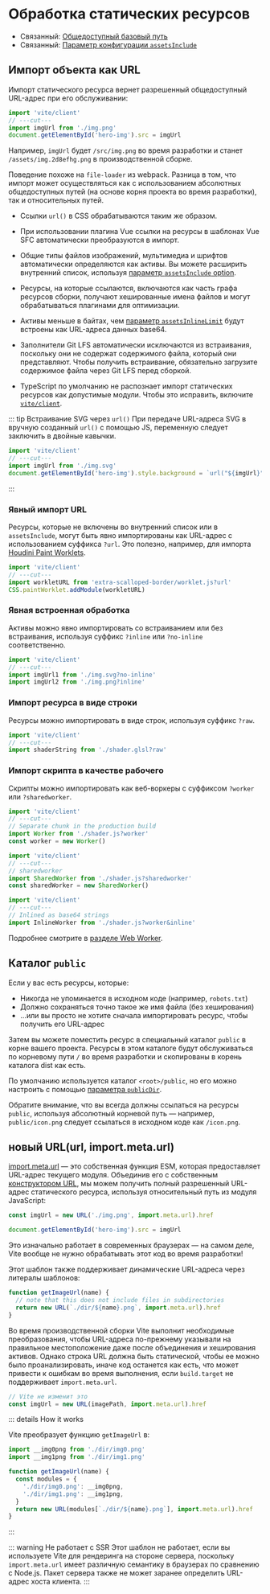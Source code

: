 # Обработка статических ресурсов

- Связанный: [Общедоступный базовый путь](./build#public-base-path)
- Связанный: [Параметр конфигурации `assetsInclude`](/config/shared-options.md#assetsinclude)

## Импорт объекта как URL

Импорт статического ресурса вернет разрешенный общедоступный URL-адрес при его обслуживании:

```js twoslash
import 'vite/client'
// ---cut---
import imgUrl from './img.png'
document.getElementById('hero-img').src = imgUrl
```

Например, `imgUrl` будет `/src/img.png` во время разработки и станет `/assets/img.2d8efhg.png` в производственной сборке.

Поведение похоже на `file-loader` из webpack. Разница в том, что импорт может осуществляться как с использованием абсолютных общедоступных путей (на основе корня проекта во время разработки), так и относительных путей.

- Ссылки `url()` в CSS обрабатываются таким же образом.

- При использовании плагина Vue ссылки на ресурсы в шаблонах Vue SFC автоматически преобразуются в импорт.

- Общие типы файлов изображений, мультимедиа и шрифтов автоматически определяются как активы. Вы можете расширить внутренний список, используя [параметр `assetsInclude` option](/config/shared-options.md#assetsinclude).

- Ресурсы, на которые ссылаются, включаются как часть графа ресурсов сборки, получают хешированные имена файлов и могут обрабатываться плагинами для оптимизации.

- Активы меньше в байтах, чем [параметр `assetsInlineLimit`](/config/build-options.md#build-assetsinlinelimit) будут встроены как URL-адреса данных base64.

- Заполнители Git LFS автоматически исключаются из встраивания, поскольку они не содержат содержимого файла, который они представляют. Чтобы получить встраивание, обязательно загрузите содержимое файла через Git LFS перед сборкой.

- TypeScript по умолчанию не распознает импорт статических ресурсов как допустимые модули. Чтобы это исправить, включите [`vite/client`](./features#client-types).

::: tip Встраивание SVG через `url()`
При передаче URL-адреса SVG в вручную созданный `url()` с помощью JS, переменную следует заключить в двойные кавычки.

```js twoslash
import 'vite/client'
// ---cut---
import imgUrl from './img.svg'
document.getElementById('hero-img').style.background = `url("${imgUrl}")`
```

:::

### Явный импорт URL

Ресурсы, которые не включены во внутренний список или в `assetsInclude`, могут быть явно импортированы как URL-адрес с использованием суффикса `?url`. Это полезно, например, для импорта [Houdini Paint Worklets](https://houdini.how/usage).

```js twoslash
import 'vite/client'
// ---cut---
import workletURL from 'extra-scalloped-border/worklet.js?url'
CSS.paintWorklet.addModule(workletURL)
```

### Явная встроенная обработка

Активы можно явно импортировать со встраиванием или без встраивания, используя суффикс `?inline` или `?no-inline` соответственно.

```js twoslash
import 'vite/client'
// ---cut---
import imgUrl1 from './img.svg?no-inline'
import imgUrl2 from './img.png?inline'
```

### Импорт ресурса в виде строки

Ресурсы можно импортировать в виде строк, используя суффикс `?raw`.

```js twoslash
import 'vite/client'
// ---cut---
import shaderString from './shader.glsl?raw'
```

### Импорт скрипта в качестве рабочего

Скрипты можно импортировать как веб-воркеры с суффиксом `?worker` или `?sharedworker`.

```js twoslash
import 'vite/client'
// ---cut---
// Separate chunk in the production build
import Worker from './shader.js?worker'
const worker = new Worker()
```

```js twoslash
import 'vite/client'
// ---cut---
// sharedworker
import SharedWorker from './shader.js?sharedworker'
const sharedWorker = new SharedWorker()
```

```js twoslash
import 'vite/client'
// ---cut---
// Inlined as base64 strings
import InlineWorker from './shader.js?worker&inline'
```

Подробнее смотрите в [разделе Web Worker](./features.md#web-workers).

## Каталог `public`

Если у вас есть ресурсы, которые:

- Никогда не упоминается в исходном коде (например, `robots.txt`)
- Должно сохраняться точно такое же имя файла (без хеширования)
- ...или вы просто не хотите сначала импортировать ресурс, чтобы получить его URL-адрес

Затем вы можете поместить ресурс в специальный каталог `public` в корне вашего проекта. Ресурсы в этом каталоге будут обслуживаться по корневому пути `/` во время разработки и скопированы в корень каталога dist как есть.

По умолчанию используется каталог `<root>/public`, но его можно настроить с помощью [параметра `publicDir`](/config/shared-options.md#publicdir).

Обратите внимание, что вы всегда должны ссылаться на ресурсы `public`, используя абсолютный корневой путь — например, `public/icon.png` следует ссылаться в исходном коде как `/icon.png`.

## новый URL(url, import.meta.url)

[import.meta.url](https://developer.mozilla.org/en-US/docs/Web/JavaScript/Reference/Statements/import.meta) — это собственная функция ESM, которая предоставляет URL-адрес текущего модуля. Объединив его с собственным [конструктором URL](https://developer.mozilla.org/en-US/docs/Web/API/URL), мы можем получить полный разрешенный URL-адрес статического ресурса, используя относительный путь из модуля JavaScript:

```js
const imgUrl = new URL('./img.png', import.meta.url).href

document.getElementById('hero-img').src = imgUrl
```

Это изначально работает в современных браузерах — на самом деле, Vite вообще не нужно обрабатывать этот код во время разработки!

Этот шаблон также поддерживает динамические URL-адреса через литералы шаблонов:

```js
function getImageUrl(name) {
  // note that this does not include files in subdirectories
  return new URL(`./dir/${name}.png`, import.meta.url).href
}
```

Во время производственной сборки Vite выполнит необходимые преобразования, чтобы URL-адреса по-прежнему указывали на правильное местоположение даже после объединения и хеширования активов. Однако строка URL должна быть статической, чтобы ее можно было проанализировать, иначе код останется как есть, что может привести к ошибкам во время выполнения, если `build.target` не поддерживает `import.meta.url`.

```js
// Vite не изменит это
const imgUrl = new URL(imagePath, import.meta.url).href
```

::: details How it works

Vite преобразует функцию `getImageUrl` в:

```js
import __img0png from './dir/img0.png'
import __img1png from './dir/img1.png'

function getImageUrl(name) {
  const modules = {
    './dir/img0.png': __img0png,
    './dir/img1.png': __img1png,
  }
  return new URL(modules[`./dir/${name}.png`], import.meta.url).href
}
```

:::

::: warning Не работает с SSR
Этот шаблон не работает, если вы используете Vite для рендеринга на стороне сервера, поскольку `import.meta.url` имеет различную семантику в браузерах по сравнению с Node.js. Пакет сервера также не может заранее определить URL-адрес хоста клиента.
:::
